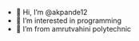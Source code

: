 - 👋 Hi, I’m @akpande12
- 👀 I’m interested in programming
- 🌱 I’m from amrutvahini polytechnic


<!---
akpande12/akpande12 is a ✨ special ✨ repository because its `README.md` (this file) appears on your GitHub profile.
You can click the Preview link to take a look at your changes.
--->
